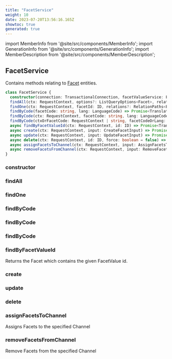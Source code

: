 ```yaml
---
title: "FacetService"
weight: 10
date: 2023-07-20T13:56:16.165Z
showtoc: true
generated: true
---
```

<!-- This file was generated from the Vendure source. Do not modify. Instead, re-run the "docs:build" script -->
import MemberInfo from '@site/src/components/MemberInfo';
import GenerationInfo from '@site/src/components/GenerationInfo';
import MemberDescription from '@site/src/components/MemberDescription';


## FacetService

<GenerationInfo sourceFile="packages/core/src/service/services/facet.service.ts" sourceLine="45" packageName="@vendure/core" />

Contains methods relating to <a href='/typescript-api/entities/facet#facet'>Facet</a> entities.

```ts title="Signature"
class FacetService {
  constructor(connection: TransactionalConnection, facetValueService: FacetValueService, translatableSaver: TranslatableSaver, listQueryBuilder: ListQueryBuilder, configService: ConfigService, channelService: ChannelService, customFieldRelationService: CustomFieldRelationService, eventBus: EventBus, translator: TranslatorService, roleService: RoleService)
  findAll(ctx: RequestContext, options?: ListQueryOptions<Facet>, relations?: RelationPaths<Facet>) => Promise<PaginatedList<Translated<Facet>>>;
  findOne(ctx: RequestContext, facetId: ID, relations?: RelationPaths<Facet>) => Promise<Translated<Facet> | undefined>;
  findByCode(facetCode: string, lang: LanguageCode) => Promise<Translated<Facet> | undefined>;
  findByCode(ctx: RequestContext, facetCode: string, lang: LanguageCode) => Promise<Translated<Facet> | undefined>;
  findByCode(ctxOrFacetCode: RequestContext | string, facetCodeOrLang: string | LanguageCode, lang?: LanguageCode) => Promise<Translated<Facet> | undefined>;
  async findByFacetValueId(ctx: RequestContext, id: ID) => Promise<Translated<Facet> | undefined>;
  async create(ctx: RequestContext, input: CreateFacetInput) => Promise<Translated<Facet>>;
  async update(ctx: RequestContext, input: UpdateFacetInput) => Promise<Translated<Facet>>;
  async delete(ctx: RequestContext, id: ID, force: boolean = false) => Promise<DeletionResponse>;
  async assignFacetsToChannel(ctx: RequestContext, input: AssignFacetsToChannelInput) => Promise<Array<Translated<Facet>>>;
  async removeFacetsFromChannel(ctx: RequestContext, input: RemoveFacetsFromChannelInput) => Promise<Array<ErrorResultUnion<RemoveFacetFromChannelResult, Facet>>>;
}
```

### constructor

<MemberInfo kind="method" type="(connection: <a href='/typescript-api/data-access/transactional-connection#transactionalconnection'>TransactionalConnection</a>, facetValueService: <a href='/typescript-api/services/facet-value-service#facetvalueservice'>FacetValueService</a>, translatableSaver: <a href='/typescript-api/service-helpers/translatable-saver#translatablesaver'>TranslatableSaver</a>, listQueryBuilder: <a href='/typescript-api/data-access/list-query-builder#listquerybuilder'>ListQueryBuilder</a>, configService: ConfigService, channelService: <a href='/typescript-api/services/channel-service#channelservice'>ChannelService</a>, customFieldRelationService: CustomFieldRelationService, eventBus: <a href='/typescript-api/events/event-bus#eventbus'>EventBus</a>, translator: TranslatorService, roleService: <a href='/typescript-api/services/role-service#roleservice'>RoleService</a>) => FacetService"   />


### findAll

<MemberInfo kind="method" type="(ctx: <a href='/typescript-api/request/request-context#requestcontext'>RequestContext</a>, options?: ListQueryOptions&#60;<a href='/typescript-api/entities/facet#facet'>Facet</a>&#62;, relations?: RelationPaths&#60;<a href='/typescript-api/entities/facet#facet'>Facet</a>&#62;) => Promise&#60;<a href='/typescript-api/common/paginated-list#paginatedlist'>PaginatedList</a>&#60;Translated&#60;<a href='/typescript-api/entities/facet#facet'>Facet</a>&#62;&#62;&#62;"   />


### findOne

<MemberInfo kind="method" type="(ctx: <a href='/typescript-api/request/request-context#requestcontext'>RequestContext</a>, facetId: <a href='/typescript-api/common/id#id'>ID</a>, relations?: RelationPaths&#60;<a href='/typescript-api/entities/facet#facet'>Facet</a>&#62;) => Promise&#60;Translated&#60;<a href='/typescript-api/entities/facet#facet'>Facet</a>&#62; | undefined&#62;"   />


### findByCode

<MemberInfo kind="method" type="(facetCode: string, lang: <a href='/typescript-api/common/language-code#languagecode'>LanguageCode</a>) => Promise&#60;Translated&#60;<a href='/typescript-api/entities/facet#facet'>Facet</a>&#62; | undefined&#62;"   />


### findByCode

<MemberInfo kind="method" type="(ctx: <a href='/typescript-api/request/request-context#requestcontext'>RequestContext</a>, facetCode: string, lang: <a href='/typescript-api/common/language-code#languagecode'>LanguageCode</a>) => Promise&#60;Translated&#60;<a href='/typescript-api/entities/facet#facet'>Facet</a>&#62; | undefined&#62;"   />


### findByCode

<MemberInfo kind="method" type="(ctxOrFacetCode: <a href='/typescript-api/request/request-context#requestcontext'>RequestContext</a> | string, facetCodeOrLang: string | <a href='/typescript-api/common/language-code#languagecode'>LanguageCode</a>, lang?: <a href='/typescript-api/common/language-code#languagecode'>LanguageCode</a>) => Promise&#60;Translated&#60;<a href='/typescript-api/entities/facet#facet'>Facet</a>&#62; | undefined&#62;"   />


### findByFacetValueId

<MemberInfo kind="method" type="(ctx: <a href='/typescript-api/request/request-context#requestcontext'>RequestContext</a>, id: <a href='/typescript-api/common/id#id'>ID</a>) => Promise&#60;Translated&#60;<a href='/typescript-api/entities/facet#facet'>Facet</a>&#62; | undefined&#62;"   />

Returns the Facet which contains the given FacetValue id.
### create

<MemberInfo kind="method" type="(ctx: <a href='/typescript-api/request/request-context#requestcontext'>RequestContext</a>, input: CreateFacetInput) => Promise&#60;Translated&#60;<a href='/typescript-api/entities/facet#facet'>Facet</a>&#62;&#62;"   />


### update

<MemberInfo kind="method" type="(ctx: <a href='/typescript-api/request/request-context#requestcontext'>RequestContext</a>, input: UpdateFacetInput) => Promise&#60;Translated&#60;<a href='/typescript-api/entities/facet#facet'>Facet</a>&#62;&#62;"   />


### delete

<MemberInfo kind="method" type="(ctx: <a href='/typescript-api/request/request-context#requestcontext'>RequestContext</a>, id: <a href='/typescript-api/common/id#id'>ID</a>, force: boolean = false) => Promise&#60;DeletionResponse&#62;"   />


### assignFacetsToChannel

<MemberInfo kind="method" type="(ctx: <a href='/typescript-api/request/request-context#requestcontext'>RequestContext</a>, input: AssignFacetsToChannelInput) => Promise&#60;Array&#60;Translated&#60;<a href='/typescript-api/entities/facet#facet'>Facet</a>&#62;&#62;&#62;"   />

Assigns Facets to the specified Channel
### removeFacetsFromChannel

<MemberInfo kind="method" type="(ctx: <a href='/typescript-api/request/request-context#requestcontext'>RequestContext</a>, input: RemoveFacetsFromChannelInput) => Promise&#60;Array&#60;ErrorResultUnion&#60;RemoveFacetFromChannelResult, <a href='/typescript-api/entities/facet#facet'>Facet</a>&#62;&#62;&#62;"   />

Remove Facets from the specified Channel
